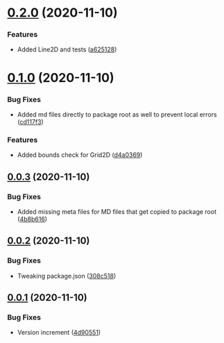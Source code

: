 # [0.2.0](https://github.com/sarkahn/common/compare/v0.1.0...v0.2.0) (2020-11-10)


### Features

* Added Line2D and tests ([a625128](https://github.com/sarkahn/common/commit/a625128d96029ca7aead272957e3682bc3bae911))

# [0.1.0](https://github.com/sarkahn/common/compare/v0.0.3...v0.1.0) (2020-11-10)


### Bug Fixes

* Added md files directly to package root as well to prevent local errors ([cd117f3](https://github.com/sarkahn/common/commit/cd117f31be080515b97c2c173691061d71b3c521))


### Features

* Added bounds check for Grid2D ([d4a0369](https://github.com/sarkahn/common/commit/d4a03699dc31e95d24f8307829b0b9fe9c2e177a))

## [0.0.3](https://github.com/sarkahn/common/compare/v0.0.2...v0.0.3) (2020-11-10)


### Bug Fixes

* Added missing meta files for MD files that get copied to package root ([4b8b616](https://github.com/sarkahn/common/commit/4b8b616e09d23b1de1c14dbecb435a0bd8aedb0b))

## [0.0.2](https://github.com/sarkahn/common/compare/v0.0.1...v0.0.2) (2020-11-10)


### Bug Fixes

* Tweaking package.json ([308c518](https://github.com/sarkahn/common/commit/308c518493f68e91fd27da8c53e3edbf0c1def6c))

## [0.0.1](https://github.com/sarkahn/common/compare/v0.0.0...v0.0.1) (2020-11-10)


### Bug Fixes

* Version increment ([4d90551](https://github.com/sarkahn/common/commit/4d9055120f3c829e2ecbb0335e0efa8fc8cd3568))
